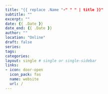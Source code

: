 ```yaml
---
title: "{{ replace .Name "-" " " | title }}"
subtitle: ""
excerpt: ""
date: {{ .Date }}
date_end: {{ .Date }}
author: ""
location: "Online"
draft: false
series:
tags:
categories:
layout: single # single or single-sidebar
links:
- icon: door-open
  icon_pack: fas
  name: website
  url: /
---
```

